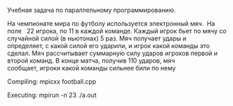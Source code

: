 Учебная задача по параллельному программированию.

На чемпионате мира по футболу используется электронный мяч.  На поле   22
игрока, по 11 в каждой команде. Каждый игрок бьет по мячу со случайной силой (в ньютонах)
5 раз. Мяч получает удары и определяет, с какой силой его ударили, и игрок какой команды
это сделал. Мяч рассчитывает суммарную силу ударов игроков первой и второй команд. В
конце матча, получив 110 ударов, мяч сообщает, игроки какой команды сильнее били по нему

Compiling:
mpicxx football.cpp

Executing:
mpirun -n 23 ./a.out
